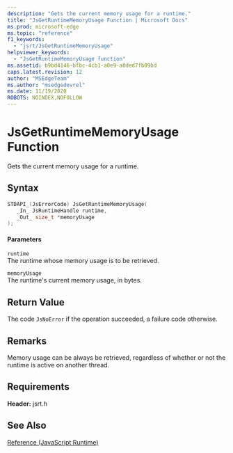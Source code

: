 ```yaml
---
description: "Gets the current memory usage for a runtime."
title: "JsGetRuntimeMemoryUsage Function | Microsoft Docs"
ms.prod: microsoft-edge
ms.topic: "reference"
f1_keywords: 
  - "jsrt/JsGetRuntimeMemoryUsage"
helpviewer_keywords: 
  - "JsGetRuntimeMemoryUsage function"
ms.assetid: b9bd4146-bfbc-4cb1-a0e9-a0ded7fb09bd
caps.latest.revision: 12
author: "MSEdgeTeam"
ms.author: "msedgedevrel"
ms.date: 11/19/2020
ROBOTS: NOINDEX,NOFOLLOW
---
```

# JsGetRuntimeMemoryUsage Function

Gets the current memory usage for a runtime.  
  
## Syntax  
  
```cpp  
STDAPI_(JsErrorCode) JsGetRuntimeMemoryUsage(  
   _In_ JsRuntimeHandle runtime,  
   _Out_ size_t *memoryUsage  
);  
```  
  
#### Parameters  
 `runtime`  
 The runtime whose memory usage is to be retrieved.  
  
 `memoryUsage`  
 The runtime's current memory usage, in bytes.  
  
## Return Value  
 The code `JsNoError` if the operation succeeded, a failure code otherwise.  
  
## Remarks  
 Memory usage can be always be retrieved, regardless of whether or not the runtime is active on another thread.  
  
## Requirements  
 **Header:** jsrt.h  
  
## See Also  
 [Reference (JavaScript Runtime)](../chakra-hosting/reference-javascript-runtime.md)
